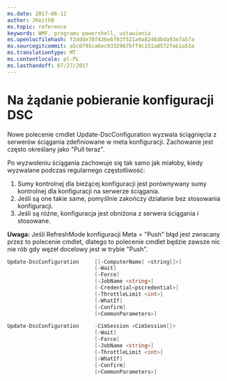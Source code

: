 ```yaml
---
ms.date: 2017-06-12
author: JKeithB
ms.topic: reference
keywords: WMF, programu powershell, ustawienia
ms.openlocfilehash: f2ddde78f436e6f03f521a9a8246dbda93e7a57a
ms.sourcegitcommit: a5c0795ca6ec9332967bff9c151a8572feb1a53a
ms.translationtype: MT
ms.contentlocale: pl-PL
ms.lasthandoff: 07/27/2017
---
```

# <a name="on-demand-pull-of-dsc-configurations"></a>Na żądanie pobieranie konfiguracji DSC

Nowe polecenie cmdlet Update-DscConfiguration wyzwala ściągnięcia z serwerów ściągania zdefiniowane w meta konfiguracji. Zachowanie jest często określany jako "Pull teraz". 


Po wyzwoleniu ściągania zachowuje się tak samo jak miałoby, kiedy wyzwalane podczas regularnego częstotliwość:

1. Sumy kontrolnej dla bieżącej konfiguracji jest porównywany sumy kontrolnej dla konfiguracji na serwerze ściągania. 
2. Jeśli są one takie same, pomyślnie zakończy działanie bez stosowania konfiguracji. 
3. Jeśli są różne, konfiguracja jest obniżona z serwera ściągania i stosowane.

**Uwaga:** Jeśli RefreshMode konfiguracji Meta = "Push" błąd jest zwracany przez to polecenie cmdlet, dlatego to polecenie cmdlet będzie zawsze nic nie rób gdy węzeł docelowy jest w trybie "Push".

```powershell
Update-DscConfiguration     [[-ComputerName] <string[]>] 
                            [-Wait]
                            [-Force] 
                            [-JobName <string>] 
                            [-Credential<pscredential>] 
                            [-ThrottleLimit <int>] 
                            [-WhatIf] 
                            [-Confirm] 
                            [<CommonParameters>]

Update-DscConfiguration     -CimSession <CimSession[]> 
                            [-Wait] 
                            [-Force] 
                            [-JobName <string>] 
                            [-ThrottleLimit <int>]
                            [-WhatIf] 
                            [-Confirm] 
                            [<CommonParameters>]
```

